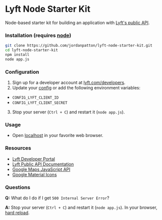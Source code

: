 # Lyft Node Starter Kit

Node-based starter kit for building an application with [Lyft's public API](https://www.lyft.com/developers).

### Installation (requires [node](https://nodejs.org))

```bash
git clone https://github.com/jordanpatton/lyft-node-starter-kit.git
cd lyft-node-starter-kit
npm install
node app.js
```

### Configuration

1. Sign up for a developer account at [lyft.com/developers](https://www.lyft.com/developers).
2. Update your [config](config/config.js) or add the following environment variables:
  - `CONFIG_LYFT_CLIENT_ID`
  - `CONFIG_LYFT_CLIENT_SECRET`
3. Stop your server (`Ctrl + C`) and restart it (`node app.js`).

### Usage

- Open [localhost](http://localhost:3000) in your favorite web browser.

### Resources

- [Lyft Developer Portal](https://www.lyft.com/developers)
- [Lyft Public API Documentation](https://developer.lyft.com/docs)
- [Google Maps JavaScript API](https://developers.google.com/maps/documentation/javascript/tutorial)
- [Google Material Icons](https://design.google.com/icons/)

### Questions

**Q:** What do I do if I get `500 Internal Server Error`?

**A:** Stop your server (`Ctrl + C`) and restart it (`node app.js`). In your browser, [hard reload](https://en.wikipedia.org/wiki/Wikipedia:Bypass_your_cache).
